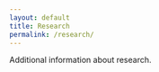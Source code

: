 ```yaml
---
layout: default
title: Research
permalink: /research/
---
```


Additional information about research.
